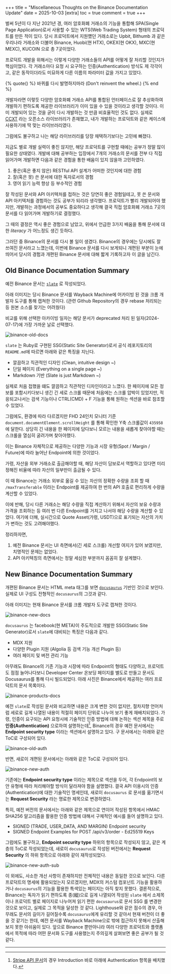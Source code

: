 +++
title = "Miscellaneous Thoughts on the Binance Documentation Update"
date = 2025-10-03
[extra]
toc = true
comment = true
+++

벌써 5년이 다 지난 2021년 경, 여러 암호화폐 거래소의 기능을 통합해 SPA(Single Page Application)로서 사용할 수 있는 WTS(Web Trading System) 형태의 프로덕트를 만든 적이 있다. 당시 프로덕트에서 지원헀던 거래소로는 Upbit, Bithumb 과 같은 우리나라 거래소와 더불어 Binance, Huobi(현 HTX), OKEX(현 OKX), MXC(현 MEXC), KUCOIN 으로 총 7곳이었다.

프로덕트 개발을 위해서는 이렇게 다양한 거래소들의 API를 어떻게 잘 처리할 것인지가 핵심이었다. 각 거래소마다 요청 시 요구하는 인증(Authentication) 방식도 제 각각이고, 같은 동작이더라도 미묘하게 다른 이름의 파라미터 값을 가지고 있었다.

{% quote() %} 바퀴를 다시 발명하지마라 (Don't reinvent the wheel.) {% end %}

개발자라면 이렇듯 다양한 암호화폐 거래소 API를 통합된 언터페이스로 잘 추상화하여 개발하기 편하도록 제공한 라이브러리가 이미 있을 수 있을 것이라고 생각할 것이다. 이미 개발되어 있는 것을 굳이 다시 개발하는 것 만큼 비효율적인 것도 없다. 실제로 [CCXT](https://github.com/ccxt/ccxt) 라는 오픈소스 라이브러리가 존재했고, 내가 개발하는 프로덕트와 같은 케이스에 사용하기에 딱 맞는 라이브러리였다.

그럼에도 불구하고 나는 해당 라이브러리를 당장 채택하기보다는 고민에 빠졌다.

지금도 별로 개발 실력이 좋진 않지만, 해당 프로덕트를 구현할 때에는 공부가 정말 많이 필요한 상태였다. 개발에 대해 공부하는 입장에서 7개의 거래소의 문서를 전부 다 직접 읽어가며 개발하면 다음과 같은 경험을 통한 배움이 있지 않을까 고민하였다.

1. 좋은(혹은 좋지 않은) RESTful API 설계가 어떠한 것인지에 대한 경험
2. 잘(혹은 못) 쓴 문서에 대한 독자로서의 경험
3. 영어 읽기 능력 향상 등 부수적인 경험

잘 작성된 문서와 API 아키텍처를 접하는 것은 당연히 좋은 경험일테고, 못 쓴 문서와 API 아키텍처를 경험하는 것도 공부가 되리라 생각했다. 프로덕트가 빨리 개발되어야 했지만, 개발하는 과정에서의 공부도 중요하다고 생각해 결국 직접 암호화폐 거래소 7곳의 문서를 다 읽어가며 개발하기로 결정했다.

그 때의 결정은 역시 좋은 경험으로 남았고, 위에서 언급한 3가지 배움을 통해 문서에 대한 _literacy_ 가 어느정도 생긴 듯하다.

그러던 중 Binance의 문서를 다시 볼 일이 생겼다. Binance의 경우에는 당시에도 잘 쓰여진 문서라고 느꼈는데, 이번에 Binance 문서를 다시 보게되니 개편된 부분이 눈에 띄어서 당시의 경험과 개편된 Binance 문서에 대해 짧게 기록하고자 이 글을 남긴다.

## Old Binance Documentation Summary

예전 Binance 문서는 [`slate`](https://github.com/slatedocs/slate) 로 작성되었다.

아래 이미지는 당시 Binance 문서를 Wayback Machine에 어카이빙 된 것을 크롬 개발자 도구를 통해 캡쳐한 것이다. (관련 Github Repository의 경우 rebase 처리되는 등 원본 소스를 찾기는 어려웠다)

비교를 위해 선택한 아카이빙 일자는 해당 문서가 deprecated 처리 된 일자(2024-07-17)에 가장 가까운 날로 선택했다.

![binance-old-docs](img/binance_old_docs_wayback_machine.png)

`slate` 는 Ruby로 구현된 SSG(Static Site Generator)로서 공식 레포지토리의 `README.md`에 따르면 아래와 같은 특징을 지닌다.

- 깔끔하고 직관적인 디자인 (Clean, intuitive design ~)
- 단일 페이지 (Everything on a single page ~)
- Markdown 기반 (Slate is just Markdown ~)

실제로 처음 접했을 떄도 깔끔하고 직관적인 디자인이라고 느꼈다. 한 페이지에 모든 정보를 포함시키다보니 생긴 긴 세로 스크롤 때문에 처음에는 스크롤 압박이 있었지만, 적응되고나서는 검색 기능이나 CTRL(CMD) + F 기능을 통해 원하는 섹션을 바로 참조할 수 있었다.

그럼에도, 환경에 따라 다르겠지만 FHD 24인치 모니터 기준 `document.documentElement.scrollHeight` 를 통해 확인한 Y축 스크롤값이 `435958` 에 달한다. 상당히 긴 내용을 한 페이지에 담다보니 모르는 내용을 새롭게 찾아야할 때는 스크롤을 열심히 굴려가며 찾아야했다.

이는 Binance 자체적으로 제공하는 다양한 기능과 시장 유형(Spot / Margin / Future)에 따라 늘어난 Endpoint에 의한 것이었다.

가령, 자산을 외부 거래소로 출금해야할 때, 해당 자산이 담보로서 역할하고 있다면 미리 정해진 비율에 따라 자산의 일부만이 출금될 수 있다.

이 때 Binance는 거래소 외부로 옮길 수 있는 자산의 정확한 수량을 조회 할 때 `/maxTransferable` 이라는 Endpoint를 제공하여 한 번의 API 호출로 편리하게 수량을 계산할 수 있었다.

이에 반해, 당시 다른 거래소는 해당 수량을 직접 계산하기 위해서 자산의 보유 수량과 가격을 조회하는 등 여러 번 다른 Endpoint를 거치고 나서야 해당 수량을 계산할 수 있었다. 여기에 더해, 실시간으로 Quote Asset(가령, USDT)으로 표기되는 자산의 가치가 변하는 것도 고려해야했다.

정리하자면,

1. 예전 Binance 문서는 UI 측면에서(긴 세로 스크롤) 개선할 여지가 있어 보였지만, 치명적인 문제는 없었다.
2. API 아키텍칭의 측면에서는 정말 세심한 부분까지 꼼꼼히 잘 설계했다.

## New Binance Documentation Summary

개편된 Binance 문서는 HTML meta 태그를 보면 [`docusaurus`](https://docusaurus.io/) 기반인 것으로 보인다. 실제로 UI 구성도 전형적인 `docusaurus`의 그것과 같다.

아래 이미지는 현재 Binance 문서를 크롬 개발자 도구로 캡쳐한 것이다.

![binance-new-docs](img/binance_new_docs.png)

`docusaurus` 는 facebook(현 META)이 주도적으로 개발한 SSG(Static Site Generator)로서 `slate`에 대비되는 특징은 다음과 같다.

- MDX 지원
- 다양한 Plugin 지원 (Algolia 등 검색 기능 개선 Plugin 등)
- 여러 페이지 및 버전 관리 기능

아무래도 Binance의 기존 기능과 시장에 따라 Endpoint의 형태도 다양하고, 프로덕트도 점점 늘어나다보니 Developer Center 온보딩 페이지를 별도로 만들고 문서도 Docusaurus를 통해 다시 빌드되었다. 아래 사진은 Binance에서 제공하는 여러 프로덕트의 문서 목록이다.

![binance-products-docs](img/binance_products_docs.png)

예전 `slate`로 작성된 문서와 비교하면 내용은 크게 변한 것이 없지만, 절차지향 언어처럼 세로로 길게 나열된 내용이 적절히 페이지 단위로 나누어 보기 좋게 재배치되었다. 가령, 인증이 요구되는 API 요청시에 기술적인 인증 방법에 대해 논하는 섹션 제목을 주로 **인증(Authentication)** 으로하여 설명하는데[^1], Binance의 경우 예전 문서에서는 **Endpoint security type** 이라는 섹션에서 설명하고 있다. 구 문서에서는 아래와 같은 ToC로 구성되어 있다.

![binance-old-auth](img/binance_old_auth.png)

반면, 새로이 개편된 문서에서는 아래와 같은 ToC로 구성되어 있다.

![binance-new-auth](img/binance_new_auth.png)

기존에는 **Endpoint security type** 이라는 제목으로 섹션을 두어, 각 Endpoint의 보안 유형에 따라 처리해야할 방식이 달라져야 함을 설명했다. 결국 API 이용시의 인증(Authentication)에 대한 기술적인 명세인데, 새로이 `docusaurus` 로 문서를 옮기면서는 **Request Security** 라는 명료한 제목으로 변경하였다.

특히, 예전 버전의 문서에서는 아래와 같은 제목으로 연이어 작성된 항목에서 HMAC SHA256 알고리즘을 활용한 인증 방법에 대해서 구체적인 예시를 들어 설명하고 있다.

- SIGNED (TRADE, USER_DATA, AND MARGIN) Endpoint security
- SIGNED Endpoint Examples for POST /api/v3/order - Ed25519 Keys

그럼에도 불구하고, **Endpoint security type** 하위의 항목으로 작성되지 않고, 같은 계층의 ToC로 작성되었는데, 새로이 `docusaurus`로 작성된 버전에서는 **Request Security** 의 하위 항목으로 아래와 같이 재작성되었다.

![binance-new-auth-sub](img/binance_new_auth_sub.png)

이 외에도, 사소한 개선 사항이 존재하지만 전체적인 내용은 동일한 것으로 보인다. 다른 프로덕트의 명세에 활용되었는지 모르겠지만, MDX의 커스텀 컴포넌트 기능을 활용하거나 `docusaurus`의 기능을 활용한 특색있는 페이지는 아직 찾지 못했다. 결론적으로, Binance는 독자가 읽기 편하도록 종(縱)으로 길게 나열되어 작성된 `slate` 에서 소제목이나 프로덕트 별로 페이지로 나누어져 읽기 편한 `docusaurus`로 문서 SSG 를 변경한 것으로 보이고, 실제로 그 목적을 달성한 것 같다. Lighthouse와 같은 점수의 경우, 아무래도 문서의 길이가 길어질수록 `docusaurus`에게 유리할 것 같아서 현재 버전이 더 좋을 것 같기는 한데, 예전 문서를 Wayback Machine으로 밖에 접근하지 못해서 산출해보지 못한 아쉬움이 있다. 앞으로 Binance 뿐만아니라 여러 다양한 프로덕트와 플랫폼에서 목적에 따라 어떤 문서화 도구를 사용했는지 주의깊게 살펴보면 좋은 공부가 될 것 같다.

---

[^1]: [Stripe API 문서](https://docs.stripe.com/api/authentication)의 경우 Introduction 바로 아래에 Authentication 항목을 배치했다.
